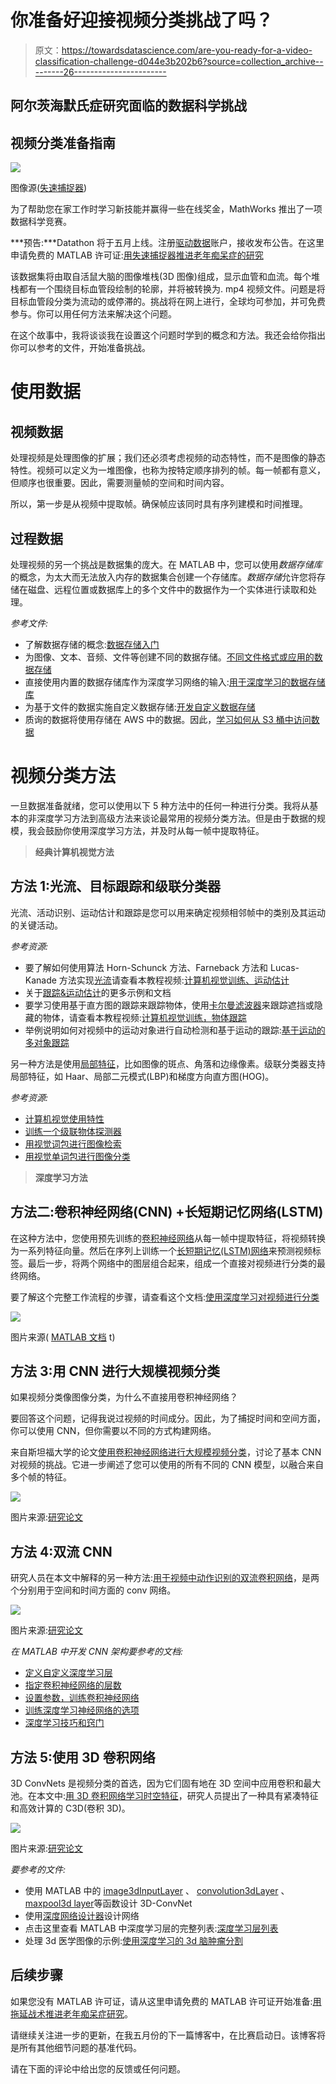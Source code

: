 # 你准备好迎接视频分类挑战了吗？

> 原文：<https://towardsdatascience.com/are-you-ready-for-a-video-classification-challenge-d044e3b202b6?source=collection_archive---------26----------------------->

## 阿尔茨海默氏症研究面临的数据科学挑战

## 视频分类准备指南

![](img/4793c4a1289f1ec0c82f28ce77f075b8.png)

图像源([失速捕捉器](https://stallcatchers.com/main))

为了帮助您在家工作时学习新技能并赢得一些在线奖金，MathWorks 推出了一项数据科学竞赛。

***预告:***Datathon 将于五月上线。注册[驱动数据](https://www.drivendata.org/)账户，接收发布公告。在这里申请免费的 MATLAB 许可证:[用失速捕捉器推进老年痴呆症的研究](https://www.mathworks.com/academia/student-competitions/advance-alzheimers-research.html)

该数据集将由取自活鼠大脑的图像堆栈(3D 图像)组成，显示血管和血流。每个堆栈都有一个围绕目标血管段绘制的轮廓，并将被转换为. mp4 视频文件。问题是将目标血管段分类为流动的或停滞的。挑战将在网上进行，全球均可参加，并可免费参与。你可以用任何方法来解决这个问题。

在这个故事中，我将谈谈我在设置这个问题时学到的概念和方法。我还会给你指出你可以参考的文件，开始准备挑战。

# 使用数据

## **视频数据**

处理视频是处理图像的扩展；我们还必须考虑视频的动态特性，而不是图像的静态特性。视频可以定义为一堆图像，也称为按特定顺序排列的帧。每一帧都有意义，但顺序也很重要。因此，需要测量帧的空间和时间内容。

所以，第一步是从视频中提取帧。确保帧应该同时具有序列建模和时间推理。

## **过程数据**

处理视频的另一个挑战是数据集的庞大。在 MATLAB 中，您可以使用*数据存储库*的概念，为太大而无法放入内存的数据集合创建一个存储库。*数据存储*允许您将存储在磁盘、远程位置或数据库上的多个文件中的数据作为一个实体进行读取和处理。

*参考文件:*

*   了解数据存储的概念:[数据存储入门](https://www.mathworks.com/help/matlab/import_export/what-is-a-datastore.html)
*   为图像、文本、音频、文件等创建不同的数据存储。[不同文件格式或应用的数据存储](https://www.mathworks.com/help/matlab/import_export/select-datastore-for-file-format-or-application.html)
*   直接使用内置的数据存储库作为深度学习网络的输入:[用于深度学习的数据存储库](https://www.mathworks.com/help/deeplearning/ug/datastores-for-deep-learning.html)
*   为基于文件的数据实施自定义数据存储:[开发自定义数据存储](https://www.mathworks.com/help/matlab/import_export/develop-custom-datastore.html)
*   质询的数据将使用存储在 AWS 中的数据。因此，[学习如何从 S3 桶中访问数据](https://www.mathworks.com/help/matlab/import_export/work-with-remote-data.html)

# 视频分类方法

一旦数据准备就绪，您可以使用以下 5 种方法中的任何一种进行分类。我将从基本的非深度学习方法到高级方法来谈论最常用的视频分类方法。但是由于数据的规模，我会鼓励你使用深度学习方法，并及时从每一帧中提取特征。

> **经典计算机视觉方法**

## 方法 1:光流、目标跟踪和级联分类器

光流、活动识别、运动估计和跟踪是您可以用来确定视频相邻帧中的类别及其运动的关键活动。

*参考资源:*

*   要了解如何使用算法 Horn-Schunck 方法、Farneback 方法和 Lucas-Kanade 方法实现[光流](https://www.mathworks.com/discovery/optical-flow.html)请查看本教程视频:[计算机视觉训练、运动估计](https://www.mathworks.com/videos/motion-estimation-120840.html)
*   关于[跟踪&运动估计](https://www.mathworks.com/help/vision/object-detection-using-features.html?category=tracking-and-motion-estimation)的更多示例和文档
*   要学习使用基于直方图的跟踪来跟踪物体，使用[卡尔曼滤波器](https://www.mathworks.com/discovery/kalman-filter.html?s_tid=srchtitle)来跟踪遮挡或隐藏的物体，请查看本教程视频:[计算机视觉训练，物体跟踪](https://www.mathworks.com/videos/object-tracking-120841.html)
*   举例说明如何对视频中的运动对象进行自动检测和基于运动的跟踪:[基于运动的多对象跟踪](https://www.mathworks.com/help/vision/examples/motion-based-multiple-object-tracking.html?s_tid=srchtitle)

另一种方法是使用[局部特征](https://www.mathworks.com/help/vision/ug/local-feature-detection-and-extraction.html)，比如图像的斑点、角落和边缘像素。级联分类器支持局部特征，如 Haar、局部二元模式(LBP)和梯度方向直方图(HOG)。

*参考资源:*

*   [计算机视觉使用特性](https://www.mathworks.com/help/vision/object-detection-using-features.html)
*   [训练一个级联物体探测器](https://www.mathworks.com/help/vision/ug/train-a-cascade-object-detector.html)
*   [用视觉词包进行图像检索](https://www.mathworks.com/help/vision/ug/image-retrieval-with-bag-of-visual-words.html)
*   [用视觉单词包进行图像分类](https://www.mathworks.com/help/vision/ug/image-classification-with-bag-of-visual-words.html)

> **深度学习方法**

## 方法二:卷积神经网络(CNN) +长短期记忆网络(LSTM)

在这种方法中，您使用预先训练的[卷积神经网络](https://www.mathworks.com/help/deeplearning/ug/introduction-to-convolutional-neural-networks.html)从每一帧中提取特征，将视频转换为一系列特征向量。然后在序列上训练一个[长短期记忆(LSTM)网络](https://www.mathworks.com/help/deeplearning/ug/long-short-term-memory-networks.html)来预测视频标签。最后一步，将两个网络中的图层组合起来，组成一个直接对视频进行分类的最终网络。

要了解这个完整工作流程的步骤，请查看这个文档:[使用深度学习对视频进行分类](https://www.mathworks.com/help/deeplearning/ug/classify-videos-using-deep-learning.html)

![](img/f8f450baa8df36ec997d6c58ad2c6af7.png)

图片来源( [MATLAB 文档](https://www.mathworks.com/help/deeplearning/ug/classify-videos-using-deep-learning.html) t)

## 方法 3:用 CNN 进行大规模视频分类

如果视频分类像图像分类，为什么不直接用卷积神经网络？

要回答这个问题，记得我说过视频的时间成分。因此，为了捕捉时间和空间方面，你可以使用 CNN，但你需要以不同的方式构建网络。

来自斯坦福大学的论文[使用卷积神经网络进行大规模视频分类](http://vision.stanford.edu/pdf/karpathy14.pdf)，讨论了基本 CNN 对视频的挑战。它进一步阐述了您可以使用的所有不同的 CNN 模型，以融合来自多个帧的特征。

![](img/868d4873c10fb28c3c0f9deb036ac0cf.png)

图片来源:[研究论文](http://vision.stanford.edu/pdf/karpathy14.pdf)

## 方法 4:双流 CNN

研究人员在本文中解释的另一种方法:[用于视频中动作识别的双流卷积网络](https://arxiv.org/pdf/1406.2199.pdf)，是两个分别用于空间和时间方面的 conv 网络。

![](img/072ec5b606b82d6cd5ea46cdfc6af539.png)

图片来源:[研究论文](https://arxiv.org/pdf/1406.2199.pdf)

*在 MATLAB 中开发 CNN 架构要参考的文档:*

*   [定义自定义深度学习层](https://www.mathworks.com/help/deeplearning/ug/define-custom-deep-learning-layers.html)
*   [指定卷积神经网络的层数](https://www.mathworks.com/help/deeplearning/ug/layers-of-a-convolutional-neural-network.html)
*   [设置参数，训练卷积神经网络](https://www.mathworks.com/help/deeplearning/ug/setting-up-parameters-and-training-of-a-convnet.html)
*   [训练深度学习神经网络的选项](https://www.mathworks.com/help/deeplearning/ref/trainingoptions.html)
*   [深度学习技巧和窍门](https://www.mathworks.com/help/deeplearning/ug/deep-learning-tips-and-tricks.html)

## 方法 5:使用 3D 卷积网络

3D ConvNets 是视频分类的首选，因为它们固有地在 3D 空间中应用卷积和最大池。在本文中:[用 3D 卷积网络学习时空特征](https://arxiv.org/pdf/1412.0767.pdf)，研究人员提出了一种具有紧凑特征和高效计算的 C3D(卷积 3D)。

![](img/3d9e55a0afb0a02d9628bf186a9cd1d9.png)

图片来源:[研究论文](https://arxiv.org/pdf/1412.0767.pdf)

*要参考的文件:*

*   使用 MATLAB 中的 [image3dInputLayer](https://www.mathworks.com/help/deeplearning/ref/nnet.cnn.layer.image3dinputlayer.html) 、 [convolution3dLayer](https://www.mathworks.com/help/deeplearning/ref/nnet.cnn.layer.convolution3dlayer.html) 、[maxpool3d layer](https://www.mathworks.com/help/deeplearning/ref/nnet.cnn.layer.maxpooling3dlayer.html)等函数设计 3D-ConvNet
*   使用[深度网络设计器](https://www.mathworks.com/help/deeplearning/ug/build-networks-with-deep-network-designer.html)设计网络
*   点击这里查看 MATLAB 中深度学习层的完整列表:[深度学习层列表](https://www.mathworks.com/help/deeplearning/ug/list-of-deep-learning-layers.html)
*   处理 3d 医学图像的示例:[使用深度学习的 3d 脑肿瘤分割](https://www.mathworks.com/help/deeplearning/ug/segment-3d-brain-tumor-using-deep-learning.html)

## 后续步骤

如果您没有 MATLAB 许可证，请从这里申请免费的 MATLAB 许可证开始准备:[用拖延战术推进老年痴呆症研究](https://www.mathworks.com/academia/student-competitions/advance-alzheimers-research.html)。

请继续关注进一步的更新，在我五月份的下一篇博客中，在比赛启动日。该博客将是所有其他细节问题的基准代码。

请在下面的评论中给出您的反馈或任何问题。